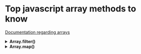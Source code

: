 # Top javascript array methods to know

[Documentation regarding arrays](https://developer.mozilla.org/fr/docs/Web/JavaScript/Reference/Global_Objects/Array)

<details>
<summary><b>Array.filter()</b></summary>
Méthode permettant de filter les résultats  

```javascript
// Trouver les notes au dessus de la moyenne
const notes = [12, 17, 18, 9, 7];
const goodNotes = notes.filter((note) => note >= 10);

console.log(goodNotes);
// Expected output: [12, 17, 18]
```

</details>

<details>
<summary><b>Array.map()</b></summary>
Prend en premier param une fonction qui permet d’altérer les éléments. Elle transforme un tableau.
<b>Le tableau en sorti aura la même longueur que le tableau initial.</b>
Par exemple, elle prend un tableau de 10 éléments et elle va créer un nouveau tableau de 10 éléments qui auront été transformés selon la fonction demandée.  

```javascript
const array1 = [1, 4, 9, 16];

// Pass a function to map
const map1 = array1.map(x => x * 2);

console.log(map1);
// Expected output: Array [2, 8, 18, 32]


/*
** Autre exemple
*/

const persons = [
	{firstname: 'John', lastname: 'Doe' },
	{firstname: 'Jane', lastname: 'Doe' },
	{firstname: 'Marc', lastname: 'Doe' },
	{firstname: 'Manon', lastname: 'Doe' },
]

console.log(persons.map((p) => p.firstname + ' ' + p.lastname));
// Expected output: ['John Doe', 'Jane Doe', 'Marc Doe', 'Manon Doe']

// Pour aller plus loin :
console.log(persons.map((p) => p.firstname + ' ' + p.lastname).join('\n'))
// Expected output : 
// John Doe
// Jane Doe
// Marc Doe
// Manon Doe
```

</details>
